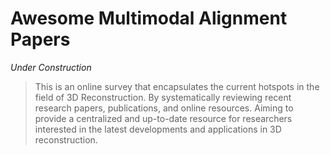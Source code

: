 # Awesome Multimodal Alignment Papers

*Under Construction*

> This is an online survey that encapsulates the current hotspots in the field of 3D Reconstruction. By systematically reviewing recent research papers, publications, and online resources. Aiming to provide a centralized and up-to-date resource for researchers interested in the latest developments and applications in 3D reconstruction.
